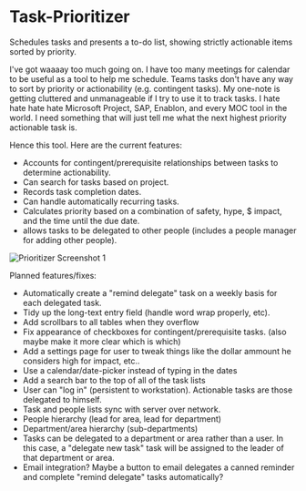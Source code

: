 # Task-Prioritizer
Schedules tasks and presents a to-do list, showing strictly actionable items sorted by priority.

I've got waaaay too much going on. I have too many meetings for calendar to be useful as a tool to help me schedule. Teams tasks don't have any way to sort by priority or actionability (e.g. contingent tasks). My one-note is getting cluttered and unmanageable if I try to use it to track tasks. I hate hate hate hate Microsoft Project, SAP, Enablon, and every MOC tool in the world. I need something that will just tell me what the next highest priority actionable task is.

Hence this tool. Here are the current features:

- Accounts for contingent/prerequisite relationships between tasks to determine actionability.
- Can search for tasks based on project.
- Records task completion dates.
- Can handle automatically recurring tasks.
- Calculates priority based on a combination of safety, hype, $ impact, and the time until the due date.
- allows tasks to be delegated to other people (includes a people manager for adding other people).

![Prioritizer Screenshot 1](https://github.com/user-attachments/assets/29c02aec-b444-4a0d-9dc7-8591e472237f)

Planned features/fixes:
- Automatically create a "remind delegate" task on a weekly basis for each delegated task.
- Tidy up the long-text entry field (handle word wrap properly, etc).
- Add scrollbars to all tables when they overflow
- Fix appearance of checkboxes for contingent/prerequisite tasks. (also maybe make it more clear which is which)
- Add a settings page for user to tweak things like the dollar ammount he considers high for impact, etc..
- Use a calendar/date-picker instead of typing in the dates
- Add a search bar to the top of all of the task lists
- User can "log in" (persistent to workstation). Actionable tasks are those delegated to himself.
- Task and people lists sync with server over network.
- People hierarchy (lead for area, lead for department)
- Department/area hierarchy (sub-departments)
- Tasks can be delegated to a department or area rather than a user. In this case, a "delegate new task" task will be assigned to the leader of that department or area.
- Email integration? Maybe a button to email delegates a canned reminder and complete "remind delegate" tasks automatically?
